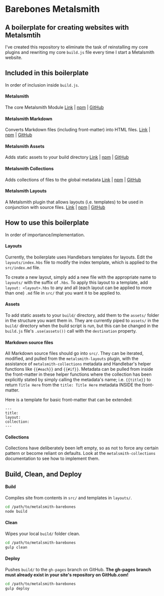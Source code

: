 # Barebones Metalsmith
## A boilerplate for creating websites with Metalsmtih
I've created this repository to eliminate the task of reinstalling my core plugins and rewriting my core `build.js` file every time I start a Metalsmith website.

## Included in this boilerplate
In order of inclusion inside `build.js`.

#### Metalsmith
The core Metalsmith Module
[Link][metalsmith] | [npm][metalsmith-npm] | [GitHub][metalsmith-github]

#### Metalsmith Markdown
Converts Markdown files (including front-matter) into HTML files.
[Link][metalsmith-markdown] | [npm][metalsmith-markdown-npm] | [GitHub][metalsmith-markdown-github]

#### Metalsmith Assets
Adds static assets to your build directory
[Link][metalsmith-assets] | [npm][metalsmith-assets-npm] | [GitHub][metalsmith-assets-github]

#### Metalsmith Collections
Adds collections of files to the global metadata
[Link][metalsmith-collections] | [npm][metalsmith-collections-npm] | [GitHub][metalsmith-collections-github]

#### Metalsmith Layouts
A Metalsmith plugin that allows layouts (i.e. templates) to be used in conjunction with source files.
[Link][metalsmith-layouts] | [npm][metalsmith-layouts-npm] | [GitHub][metalsmith-layouts-github]


## How to use this boilerplate
In order of importance/implementation.

#### Layouts
Currently, the boilerplate uses Handlebars templates for layouts. Edit the `layouts/index.hbs` file to modify the index template, which is applied to the `src/index.md` file. 

To create a new layout, simply add a new file with the appropriate name to `layouts/` with the suffix of `.hbs`. To apply this layout to a template, add `layout: <layout>.hbs` to any and all (each layout can be applied to more than one) `.md` file in `src/` that you want it to be applied to.


#### Assets 
To add static assets to your `build/` directory, add them to the `assets/` folder in the structure you want them in. They are currently piped to `assets/` in the `build/` directory when the build script is run, but this can be changed in the `build.js` file's `.use(assets())` call with the `destination` property.

#### Markdown source files
All Markdown source files should go into `src/`. They can be iterated, modified, and pulled from the `metalsmith-layouts` plugin, with the assistance of `metalsmith-collections` metadata and Handlebar's helper functions like `{{#each}}` and `{{#if}}`. Metadata can be pulled from inside the front-matter in these helper functions where the collection has been explicitly stated by simply calling the metadata's name; i.e. `{{title}}` to return `Title Here` from the `title: Title Here` metadata INSIDE the front-matter. 

Here is a template for basic front-matter that can be extended:

```
---
title:
layout:
collection:
---
```

#### Collections
Collections have deliberately been left empty, so as not to force any certain pattern or become reliant on defaults. Look at the `metalsmith-collections` documentation to see how to implement them.

## Build, Clean, and Deploy

#### Build
Compiles site from contents in `src/` and templates in `layouts/`.
```bash
cd /path/to/metalsmith-barebones
node build
```

#### Clean
Wipes your local `build/` folder clean.
```bash
cd /path/to/metalsmith-barebones
gulp clean
```

#### Deploy
Pushes `build/` to the `gh-pages` branch on GitHub. **The gh-pages branch must already exist in your site's repository on GitHub.com!**
```bash
cd /path/to/metalsmith-barebones
gulp deploy
```


[metalsmith]: http://metalsmith.io
[metalsmith-npm]: https://www.npmjs.com/package/metalsmith
[metalsmith-github]: https://github.com/metalsmith/metalsmith
[metalsmith-markdown]: https://github.com/segmentio/metalsmith-markdown
[metalsmith-markdown-npm]:https://www.npmjs.com/package/metalsmith-markdown
[metalsmith-markdown-github]: https://github.com/segmentio/metalsmith-markdown
[metalsmith-assets]:https://github.com/treygriffith/metalsmith-assets
[metalsmith-assets-npm]: https://www.npmjs.com/package/metalsmith-assets
[metalsmith-assets-github]: https://github.com/treygriffith/metalsmith-assets
[metalsmith-collections]: https://github.com/segmentio/metalsmith-collections
[metalsmith-collections-npm]:https://www.npmjs.com/package/metalsmith-collections
[metalsmith-collections-github]:https://github.com/segmentio/metalsmith-collections
[metalsmith-layouts]:https://github.com/superwolff/metalsmith-layouts
[metalsmith-layouts-npm]: https://www.npmjs.com/package/metalsmith-layouts
[metalsmith-layouts-github]: https://github.com/superwolff/metalsmith-layouts